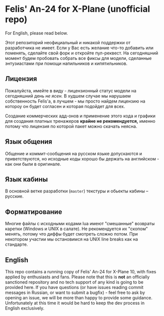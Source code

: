# Felis' An-24 for X-Plane (unofficial repo)

For English, please read below.

Этот репозиторий неофициальный и никакой поддержки от разработчика не имеет. 
Если у Вас есть желание что-то добавить или поменять, сделайте свой форк и откройте пул-реквест.
На сегодняшний момент будем пробовать собрать все фиксы для модели, сделанные энтузиастами
при помощи напильников и кипятильников.

## Лицензия

Пожалуйста, имейте в виду - лицензионный статус модели на сегодняшний день _не ясен._
В худшем случае мы нарушаем собственность Felis'a, в лучшем - мы просто найдем лицензию
на котороу он будет согласен и которая подойдет для всех.

Создание коммерческих адд-онов и применение этого кода и графики для создания платных тренажеров
__крайне не рекомендуется,__ именно потому что лицензия по которой пакет можно скачать неясна.

## Язык общения

Общение и коммит-сообщения на русском языке допускаются и приветствуются, но исходные коды хорошо бы
держать на английском - как они были в оригинале.

## Язык кабины

В основной ветке разработки (`master`) текстуры и обьекты кабины – русские.

## Форматирование

Многие файлы с исходными кодами lua имеют "смешанные" возвраты каретки (Windows и UNIX в салате).
Не рекомендуется их "скопом" менять, потому что диффы будет смотреть сложно потом. При некотором
участии мы остановимся на UNIX line breaks как на стандарте.

## English

This repo contains a running copy of Felis' An-24 for X-Plane 10, with fixes applied by enthusiasts
and fans. Please note that this is __not__ an officially sanctioned repository and no tech support
of any kind is going to be provided here. If you have questions (or have issues reading commit
messages in Russian, or want to submit a bugfix) - feel free to ask by opening an issue, we will be
more than happy to provide some guidance. Unfortunately at this time it would be hard to keep the dev
process in English exclusively.
